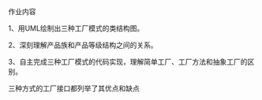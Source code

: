 作业内容

1、用UML绘制出三种工厂模式的类结构图。

2、深刻理解产品族和产品等级结构之间的关系。

3、自主完成三种工厂模式的代码实现，理解简单工厂、工厂方法和抽象工厂的区别。

三种方式的工厂接口都列举了其优点和缺点